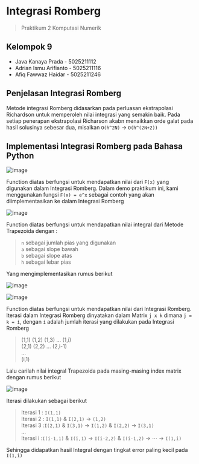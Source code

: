 # Integrasi Romberg

> Praktikum 2 Komputasi Numerik

## **Kelompok 9**
- Java Kanaya Prada - 5025211112
- Adrian Ismu Arifianto - 5025211116
- Afiq Fawwaz Haidar - 5025211246

## Penjelasan Integrasi Romberg
Metode integrasi Romberg didasarkan pada perluasan ekstrapolasi Richardson untuk memperoleh nilai integrasi yang semakin baik. Pada setiap penerapan ekstrapolasi Richarson akabn menaikkan orde galat pada hasil solusinya sebesar dua, misalkan `O(h^2N)` → `O(h^(2N+2))`

## Implementasi Integrasi Romberg pada Bahasa Python

![image](https://user-images.githubusercontent.com/70834506/208913594-adb379b9-5a81-47f5-903c-a6391ff532c9.png)

Function diatas berfungsi untuk mendapatkan nilai dari `F(x)` yang digunakan dalam Integrasi Romberg. Dalam demo praktikum ini, kami menggunakan fungsi `F(x) = e^x` sebagai contoh yang akan diimplementasikan ke dalam Integrasi Romberg

![image](https://user-images.githubusercontent.com/70834506/208913942-67267733-e1d3-4eb9-b5cc-ea6e8fafb46e.png)

Function diatas berfungsi untuk mendapatkan nilai integral dari Metode Trapezoida dengan :
>`n` sebagai jumlah pias yang digunakan\
`a` sebagai slope bawah\
`b` sebagai slope atas\
`h` sebagai lebar pias

Yang mengimplementasikan rumus berikut

![image](https://user-images.githubusercontent.com/70834506/208916277-00cff3a3-32d2-4ac9-99f4-6f1f906f2f03.png)

![image](https://user-images.githubusercontent.com/70834506/208916693-7522093d-c409-4ac0-956b-c2532b6dd219.png)

Function diatas berfungsi untuk mendapatkan nilai dari Integrasi Romberg. Iterasi dalam Integrasi Romberg dinyatakan dalam Matrix `j x k` dimana `j = k = i`, dengan `i` adalah jumlah iterasi yang dilakukan pada Integrasi Romberg

>(1,1) (1,2) (1,3) … (1,i)\
(2,1) (2,2) … (2,i-1)\
...\
(i,1)

Lalu carilah nilai integral Trapezoida pada masing-masing index matrix dengan rumus berikut

![image](https://user-images.githubusercontent.com/70834506/208927463-504ad6d3-cb3a-4422-ba0d-0f0215937280.png)

Iterasi dilakukan sebagai berikut

> Iterasi 1 : `I(1,1)`\
Iterasi 2 : `I(1,1)` & `I(2,1)` → `(1,2)`\
Iterasi 3 :`I(2,1)` & `I(3,1)` → `I(1,2)` & `I(2,2)` → `I(3,1)`\
...\
Iterasi i :`I(i-1,1)` & `I(i,1)` → `I(i-2,2)` & `I(i-1,2)` → ⋯ → `I(1,i)`

Sehingga didapatkan hasil Integral dengan tingkat error paling kecil pada `I(1,i)`
